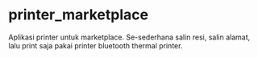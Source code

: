 # printer_marketplace

Aplikasi printer untuk marketplace.
Se-sederhana salin resi, salin alamat, lalu print saja pakai printer bluetooth thermal printer.
